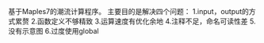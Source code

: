 基于Maples7的潮流计算程序。
主要目的是解决四个问题：
1.input，output的方式累赘
2.函数定义不够精致
3.运算速度有优化余地
4.注释不足，命名可读性差
5.没有示意图
6.过度使用global